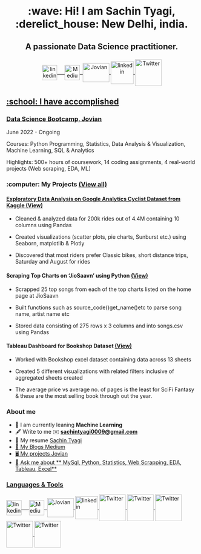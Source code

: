 <h1>
<p align="center">
  :wave: Hi! I am Sachin Tyagi, :derelict_house: New Delhi, india.
</p>
</h1>
<h2>
<p align="center">
 A passionate Data Science practitioner.
</p>
</h2>
<p align="center">
<a href="https://www.linkedin.com/in/sachintyagi0009/"><img align="center" src="https://github.com/sachintyagi0009/Photos/blob/main/download%20(1).png" alt="linkedin" height="40" width="40" style="max-width: 100%;">&nbsp;&nbsp;&nbsp;&nbsp;
<a href="https://medium.com/@sachintyagi0009"><img align="center" src="https://github.com/sachintyagi0009/Photos/blob/main/download.png" alt="Medium" height="40" width="40" style="max-width: 100%;">&nbsp;
<a href="https://jovian.ai/sachintyagi0009"><img align="center" src="https://github.com/sachintyagi0009/Photos/blob/main/images.png" alt="Jovian" height="50" width="70" style="max-width: 100%;">
<a href="https://github.com/sachintyagi0009"><img align="center" src="https://github.com/sachintyagi0009/Photos/blob/main/download%20(2).png" alt="linkedin" height="60" width="60" style="max-width: 100%;">
<a href="https://twitter.com/tyagiji0009"><img align="center" src="https://github.com/sachintyagi0009/Photos/blob/main/download%20(3).png" alt="Twitter" height="70" width="70" style="max-width: 100%;">
  </p>
  <h2> :school: I have accomplished </h2>

### Data Science Bootcamp, [Jovian](https://github.com/JovianML)                                                                                       

June 2022 - Ongoing

Courses: Python Programming, Statistics, Data Analysis & Visualization, Machine Learning, SQL & Analytics

Highlights: 500+ hours of coursework, 14 coding assignments, 4 real-world projects (Web scraping, EDA, ML)

<h3> :computer: My Projects <a href="https://github.com/sachintyagi0009">(View all) </h3>

#### Exploratory Data Analysis on Google Analytics Cyclist Dataset from Kaggle [(View)](https://jovian.ai/sachintyagi0009/project-2-cyclistic-exploratory-data-analysis-by-sachin-tyagi)

* Cleaned & analyzed data for 200k rides out of 4.4M containing 10 columns using Pandas

* Created visualizations (scatter plots, pie charts, Sunburst etc.) using Seaborn, matplotlib & Plotly

 * Discovered that most riders prefer Classic bikes, short distance trips, Saturday and August for rides 

#### Scraping Top Charts on ‘JioSaavn’ using Python [(View)](https://jovian.ai/sachintyagi0009/jiosavan)

* Scrapped 25 top songs from each of the top charts listed on the home page at JioSaavn

* Built functions such as source_code()get_name()etc to parse song name, artist name etc

* Stored data consisting of 275 rows x 3 columns and into songs.csv using Pandas

#### Tableau Dashboard for Bookshop Dataset [(View)](https://public.tableau.com/views/Bookshop1_16597546308270/Overviewdashboard?:language=en-US&:display_count=n&:origin=viz_share_link)

* Worked with Bookshop excel dataset containing data across 13 sheets

* Created 5 different visualizations with related filters inclusive of aggregated sheets created

* The average price vs average no. of pages is the least for SciFi Fantasy & these are the most selling book through out the year.

### About me

* :open_book: I am currently leaning **Machine Learning**
* :fountain_pen: Write to me :envelope: **sachintyagi0009@gmail.com**
* :page_facing_up: My resume <a href="https://github.com/sachintyagi0009/Resume/blob/main/Resume%20-%20Sachin%20(Data%20Analyst).pdf"> Sachin Tyagi
* :memo: My Blogs <a href="https://medium.com/@sachintyagi0009"> Medium
* :desktop_computer: My projects <a href="https://jovian.ai/sachintyagi0009"> Jovian
* :raising_hand: Ask me about ** MySql, Python, Statistics, Web Scrapping, EDA, Tableau, Excel**

### Languages & Tools
<a href="https://seaborn.pydata.org/"><img align="center" src="https://github.com/sachintyagi0009/Photos/blob/main/download%20(1).png" alt="linkedin" height="40" width="40" style="max-width: 100%;">&nbsp;&nbsp;&nbsp;&nbsp;
<a href="https://www.mysql.com/"><img align="center" src="https://github.com/sachintyagi0009/Photos/blob/main/download.png" alt="Medium" height="40" width="40" style="max-width: 100%;">&nbsp;
<a href="https://pandas.pydata.org/"><img align="center" src="https://github.com/sachintyagi0009/Photos/blob/main/images.png" alt="Jovian" height="50" width="70" style="max-width: 100%;">
<a href="https://www.python.org/"><img align="center" src="https://github.com/sachintyagi0009/Photos/blob/main/download%20(2).png" alt="linkedin" height="60" width="60" style="max-width: 100%;">
<a href="https://scikit-learn.org/stable/"><img align="center" src="https://github.com/sachintyagi0009/Photos/blob/main/download%20(3).png" alt="Twitter" height="70" width="70" style="max-width: 100%;">
<a href="https://matplotlib.org/"><img align="center" src="https://github.com/sachintyagi0009/Photos/blob/main/download%20(3).png" alt="Twitter" height="70" width="70" style="max-width: 100%;">
<a href="https://python-visualization.github.io/folium/"><img align="center" src="https://github.com/sachintyagi0009/Photos/blob/main/download%20(3).png" alt="Twitter" height="70" width="70" style="max-width: 100%;">
<a href="https://www.tableau.com/"><img align="center" src="https://github.com/sachintyagi0009/Photos/blob/main/download%20(3).png" alt="Twitter" height="70" width="70" style="max-width: 100%;">
<a href="https://git-scm.com/"><img align="center" src="https://github.com/sachintyagi0009/Photos/blob/main/download%20(3).png" alt="Twitter" height="70" width="70" style="max-width: 100%;">
